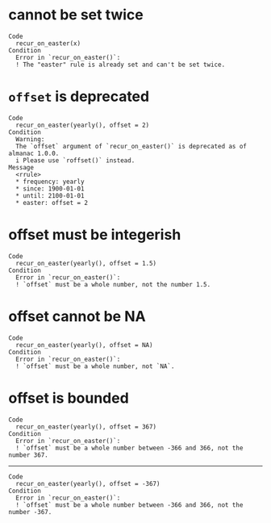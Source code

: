# cannot be set twice

    Code
      recur_on_easter(x)
    Condition
      Error in `recur_on_easter()`:
      ! The "easter" rule is already set and can't be set twice.

# `offset` is deprecated

    Code
      recur_on_easter(yearly(), offset = 2)
    Condition
      Warning:
      The `offset` argument of `recur_on_easter()` is deprecated as of almanac 1.0.0.
      i Please use `roffset()` instead.
    Message
      <rrule>
      * frequency: yearly
      * since: 1900-01-01
      * until: 2100-01-01
      * easter: offset = 2

# offset must be integerish

    Code
      recur_on_easter(yearly(), offset = 1.5)
    Condition
      Error in `recur_on_easter()`:
      ! `offset` must be a whole number, not the number 1.5.

# offset cannot be NA

    Code
      recur_on_easter(yearly(), offset = NA)
    Condition
      Error in `recur_on_easter()`:
      ! `offset` must be a whole number, not `NA`.

# offset is bounded

    Code
      recur_on_easter(yearly(), offset = 367)
    Condition
      Error in `recur_on_easter()`:
      ! `offset` must be a whole number between -366 and 366, not the number 367.

---

    Code
      recur_on_easter(yearly(), offset = -367)
    Condition
      Error in `recur_on_easter()`:
      ! `offset` must be a whole number between -366 and 366, not the number -367.


